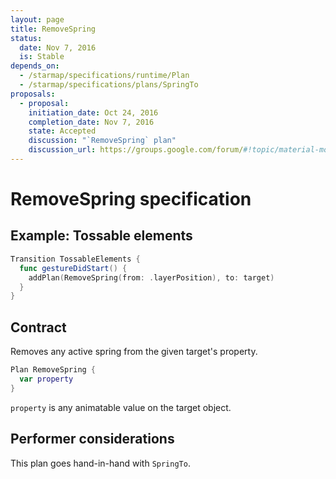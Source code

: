 ```yaml
---
layout: page
title: RemoveSpring
status:
  date: Nov 7, 2016
  is: Stable
depends_on:
  - /starmap/specifications/runtime/Plan
  - /starmap/specifications/plans/SpringTo
proposals:
  - proposal:
    initiation_date: Oct 24, 2016
    completion_date: Nov 7, 2016
    state: Accepted
    discussion: "`RemoveSpring` plan"
    discussion_url: https://groups.google.com/forum/#!topic/material-motion/UTnXKlEYOOQ
---
```


# RemoveSpring specification

## Example: Tossable elements

```swift
Transition TossableElements {
  func gestureDidStart() {
    addPlan(RemoveSpring(from: .layerPosition), to: target)
  }
}
```

## Contract

Removes any active spring from the given target's property.

```swift
Plan RemoveSpring {
  var property
}
```

`property` is any animatable value on the target object.

## Performer considerations

This plan goes hand-in-hand with `SpringTo`.

